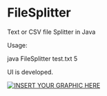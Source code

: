 # FileSplitter
Text or CSV file Splitter in Java

Usage:

java FileSplitter test.txt 5

UI is developed.

[![INSERT YOUR GRAPHIC HERE](https://i.imgur.com/EcbzdLk.png)]()
